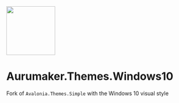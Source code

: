 <img src="https://github.com/Aurumaker72/Aurumaker.Themes.Windows10/assets/48759429/c9ca8a1b-be83-4c33-9aa9-eee775a627dc" width="128"/>

# Aurumaker.Themes.Windows10

Fork of `Avalonia.Themes.Simple` with the Windows 10 visual style
